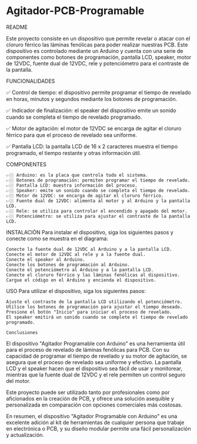 # Agitador-PCB-Programable

README 

Este proyecto consiste en un dispositivo que permite revelar o atacar con el 
cloruro férrico las láminas fenólicas para poder realizar nuestras PCB. Este 
dispositivo es controlado mediante un Arduino y cuenta con una serie de 
componentes como botones de programación, pantalla LCD, speaker, motor de 12VDC, 
fuente dual de 12VDC, rele y potenciómetro para el contraste de la pantalla.

FUNCIONALIDADES

✅ Control de tiempo: el dispositivo permite programar el tiempo de revelado 
    en horas, minutos y segundos mediante los botones de programación.
    
✅ Indicador de finalización: el speaker del dispositivo emite un sonido cuando 
    se completa el tiempo de revelado programado.
    
✅ Motor de agitación: el motor de 12VDC se encarga de agitar el cloruro férrico 
    para que el proceso de revelado sea uniforme.
    
✅ Pantalla LCD: la pantalla LCD de 16 x 2 caracteres muestra el tiempo programado, 
    el tiempo restante y otras información útil.

COMPONENTES

    👉🏼 Arduino: es la placa que controla todo el sistema.
    👉🏼 Botones de programación: permiten programar el tiempo de revelado.
    👉🏼 Pantalla LCD: muestra información del proceso.
    👉🏼 Speaker: emite un sonido cuando se completa el tiempo de revelado.
    👉🏼 Motor de 12VDC: se encarga de agitar el cloruro férrico.
    👉🏼 Fuente dual de 12VDC: alimenta al motor y al Arduino y la pantalla LCD.
    👉🏼 Rele: se utiliza para controlar el encendido y apagado del motor.
    👉🏼 Potenciómetro: se utiliza para ajustar el contraste de la pantalla LCD.

INSTALACIÓN
Para instalar el dispositivo, siga los siguientes pasos y conecte como se muestra en el diagrama:

    Conecte la fuente dual de 12VDC al Arduino y a la pantalla LCD.
    Conecte el motor de 12VDC al rele y a la fuente dual.
    Conecte el speaker al Arduino.
    Conecte los botones de programación al Arduino.
    Conecte el potenciómetro al Arduino y a la pantalla LCD.
    Conecte el cloruro férrico y las láminas fenólicas al dispositivo.
    Cargue el código en el Arduino y encienda el dispositivo.

USO
Para utilizar el dispositivo, siga los siguientes pasos:

    Ajuste el contraste de la pantalla LCD utilizando el potenciómetro.
    Utilice los botones de programación para ajustar el tiempo deseado.
    Presione el botón "Inicio" para iniciar el proceso de revelado.
    El speaker emitirá un sonido cuando se complete el tiempo de revelado programado.
    
    Conclusiones
El dispositivo "Agitador Programable con Arduino" es una herramienta útil para el proceso 
de revelado de láminas fenólicas para PCB. Con su capacidad de programar el tiempo de 
revelado y su motor de agitación, se asegura que el proceso de revelado sea uniforme y 
efectivo. La pantalla LCD y el speaker hacen que el dispositivo sea fácil de usar y 
monitorear, mientras que la fuente dual de 12VDC y el rele permiten un control seguro del 
motor.

Este proyecto puede ser utilizado tanto por profesionales como por aficionados en la 
creación de PCB, y ofrece una solución asequible y personalizada en comparación con opciones 
comerciales más costosas.

En resumen, el dispositivo "Agitador Programable con Arduino" es una excelente adición al
kit de herramientas de cualquier persona que trabaje en electrónica o PCB, y su diseño modular
permite una fácil personalización y actualización.
